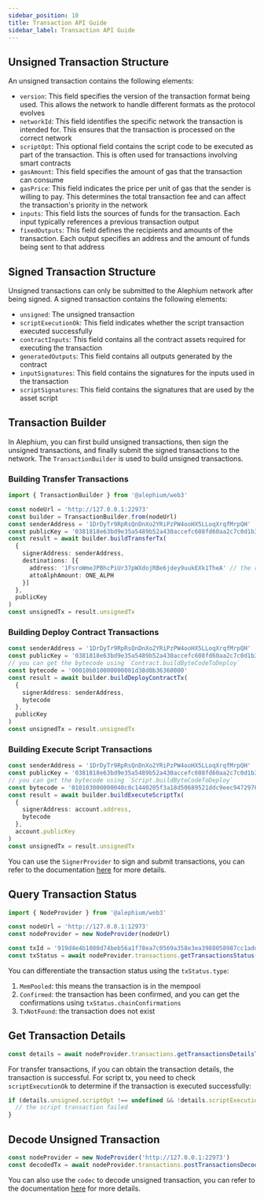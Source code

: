 ```yaml
---
sidebar_position: 10
title: Transaction API Guide
sidebar_label: Transaction API Guide
---
```


## Unsigned Transaction Structure

An unsigned transaction contains the following elements:

* `version`: This field specifies the version of the transaction format being used. This allows the network to handle different formats as the protocol evolves
* `networkId`: This field identifies the specific network the transaction is intended for. This ensures that the transaction is processed on the correct network
* `scriptOpt`: This optional field contains the script code to be executed as part of the transaction. This is often used for transactions involving smart contracts
* `gasAmount`: This field specifies the amount of gas that the transaction can consume
* `gasPrice`: This field indicates the price per unit of gas that the sender is willing to pay. This determines the total transaction fee and can affect the transaction's priority in the network
* `inputs`: This field lists the sources of funds for the transaction. Each input typically references a previous transaction output
* `fixedOutputs`: This field defines the recipients and amounts of the transaction. Each output specifies an address and the amount of funds being sent to that address

## Signed Transaction Structure

Unsigned transactions can only be submitted to the Alephium network after being signed. A signed transaction contains the following elements:

* `unsigned`: The unsigned transaction
* `scriptExecutionOk`: This field indicates whether the script transaction executed successfully
* `contractInputs`: This field contains all the contract assets required for executing the transaction
* `generatedOutputs`: This field contains all outputs generated by the contract
* `inputSignatures`: This field contains the signatures for the inputs used in the transaction
* `scriptSignatures`: This field contains the signatures that are used by the asset script

## Transaction Builder

In Alephium, you can first build unsigned transactions, then sign the unsigned transactions, and finally submit the signed transactions to the network. The `TransactionBuilder` is used to build unsigned transactions.

### Building Transfer Transactions

```typescript
import { TransactionBuilder } from '@alephium/web3'

const nodeUrl = 'http://127.0.0.1:22973'
const builder = TransactionBuilder.from(nodeUrl)
const senderAddress = '1DrDyTr9RpRsQnDnXo2YRiPzPW4ooHX5LLoqXrqfMrpQH'
const publicKey = '0381818e63bd9e35a5489b52a430accefc608fd60aa2c7c0d1b393b5239aedf6b0'
const result = await builder.buildTransferTx(
  {
    signerAddress: senderAddress,
    destinations: [{
      address: '1FsroWmeJPBhcPiUr37pWXdojRBe6jdey9uukEXk1TheA' // the receiver address
      attoAlphAmount: ONE_ALPH
    }]
  },
  publicKey
)
const unsignedTx = result.unsignedTx
```

### Building Deploy Contract Transactions

```typescript
const senderAddress = '1DrDyTr9RpRsQnDnXo2YRiPzPW4ooHX5LLoqXrqfMrpQH'
const publicKey = '0381818e63bd9e35a5489b52a430accefc608fd60aa2c7c0d1b393b5239aedf6b0'
// you can get the bytecode using `Contract.buildByteCodeToDeploy`
const bytecode = '00010b010000000001d38d0b36360000'
const result = await builder.buildDeployContractTx(
  {
    signerAddress: senderAddress,
    bytecode
  },
  publicKey
)
const unsignedTx = result.unsignedTx
```

### Building Execute Script Transactions

```typescript
const senderAddress = '1DrDyTr9RpRsQnDnXo2YRiPzPW4ooHX5LLoqXrqfMrpQH'
const publicKey = '0381818e63bd9e35a5489b52a430accefc608fd60aa2c7c0d1b393b5239aedf6b0'
// you can get the bytecode using `Script.buildByteCodeToDeploy`
const bytecode = '010103000000040c0c1440205f3a18d50689521ddc9eec9472976c5495301169ae2d21af662e0836fb87f6ff0100'
const result = await builder.buildExecuteScriptTx(
  {
    signerAddress: account.address,
    bytecode
  },
  account.publicKey
)
const unsignedTx = result.unsignedTx
```

You can use the `SignerProvider` to sign and submit transactions, you can refer to the documentation [here](./signer-provider.md#usage-of-signerprovider) for more details.

## Query Transaction Status

```typescript
import { NodeProvider } from '@alephium/web3'

const nodeUrl = 'http://127.0.0.1:12973'
const nodeProvider = new NodeProvider(nodeUrl)

const txId = '919d4e4b1080d74beb56a1f78ea7c0569a358e3ea3988058987cc1addf4b93cc'
const txStatus = await nodeProvider.transactions.getTransactionsStatus({ txId })
```

You can differentiate the transaction status using the `txStatus.type`:

1. `MemPooled`: this means the transaction is in the mempool
2. `Confirmed`: the transaction has been confirmed, and you can get the confirmations using `txStatus.chainConfirmations`
3. `TxNotFound`: the transaction does not exist

## Get Transaction Details

```typescript
const details = await nodeProvider.transactions.getTransactionsDetailsTxid(txId)
```

For transfer transactions, if you can obtain the transaction details, the transaction is successful. For script tx, you need to check `scriptExecutionOk` to determine if the transaction is executed successfully:

```typescript
if (details.unsigned.scriptOpt !== undefined && !details.scriptExecutionOk) {
  // the script transaction failed
}
```

## Decode Unsigned Transaction

```typescript
const nodeProvider = new NodeProvider('http://127.0.0.1:22973')
const decodedTx = await nodeProvider.transactions.postTransactionsDecodeUnsignedTx({ unsignedTx })
```

You can also use the `codec` to decode unsigned transaction, you can refer to the documentation [here](./codec.md) for more details.
